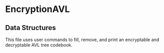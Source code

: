 # EncryptionAVL
## Data Structures
This file uses user commands to fill, remove, and print an encryptable and decryptable AVL tree codebook.
